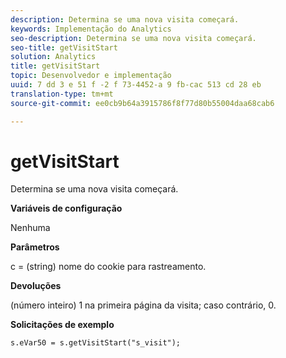 ```yaml
---
description: Determina se uma nova visita começará.
keywords: Implementação do Analytics
seo-description: Determina se uma nova visita começará.
seo-title: getVisitStart
solution: Analytics
title: getVisitStart
topic: Desenvolvedor e implementação
uuid: 7 dd 3 e 51 f -2 f 73-4452-a 9 fb-cac 513 cd 28 eb
translation-type: tm+mt
source-git-commit: ee0cb9b64a3915786f8f77d80b55004daa68cab6

---
```



# getVisitStart

Determina se uma nova visita começará.

**Variáveis de configuração**

Nenhuma

**Parâmetros**

c = (string) nome do cookie para rastreamento.

**Devoluções**

(número inteiro) 1 na primeira página da visita; caso contrário, 0.

**Solicitações de exemplo**

```
s.eVar50 = s.getVisitStart("s_visit");
```

